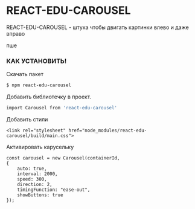 # REACT-EDU-CAROUSEL 


REACT-EDU-CAROUSEL - штука чтобы двигать картинки влево и даже вправо

пше 
### КАК УСТАНОВИТЬ!
 
 Скачать пакет
```sh
$ npm react-edu-carousel
```
Добавить библиотечку в проект.

```sh
import Carousel from 'react-edu-carousel'
```

Добавить стили
```
<link rel="stylesheet" href="node_modules/react-edu-carousel/build/main.css">
```

Активировать карусельку
```
const carousel = new Carousel(containerId,
{
    auto: true,
    interval: 2000,
    speed: 300,
    direction: 2, 
    timingFunction: "ease-out",
    showButtons: true
});
```

